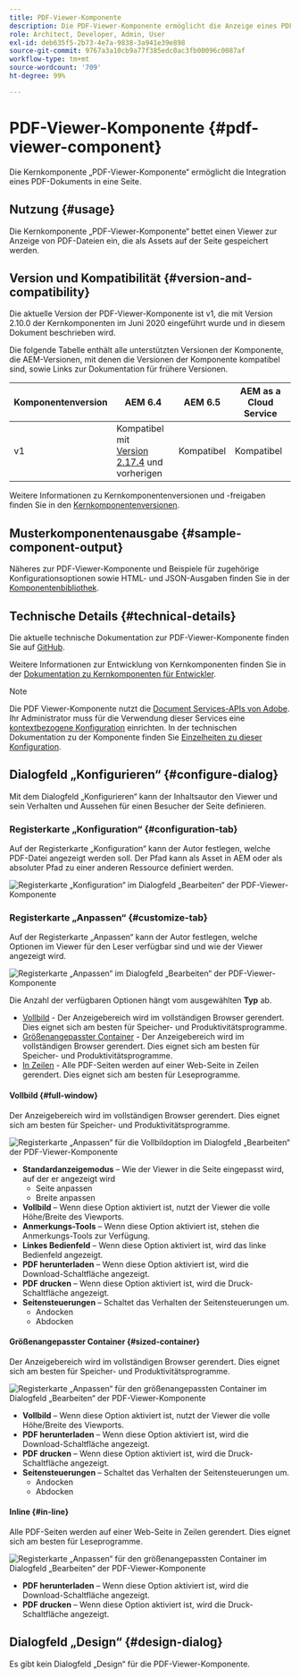 ```yaml
---
title: PDF-Viewer-Komponente
description: Die PDF-Viewer-Komponente ermöglicht die Anzeige eines PDF-Dokuments.
role: Architect, Developer, Admin, User
exl-id: deb635f5-2b73-4e7a-9838-3a941e39e898
source-git-commit: 9767a3a10cb9a77f385edc0ac3fb00096c0087af
workflow-type: tm+mt
source-wordcount: '709'
ht-degree: 99%

---
```


# PDF-Viewer-Komponente {#pdf-viewer-component}

Die Kernkomponente „PDF-Viewer-Komponente“ ermöglicht die Integration eines PDF-Dokuments in eine Seite.

## Nutzung {#usage}

Die Kernkomponente „PDF-Viewer-Komponente“ bettet einen Viewer zur Anzeige von PDF-Dateien ein, die als Assets auf der Seite gespeichert werden.

## Version und Kompatibilität {#version-and-compatibility}

Die aktuelle Version der PDF-Viewer-Komponente ist v1, die mit Version 2.10.0 der Kernkomponenten im Juni 2020 eingeführt wurde und in diesem Dokument beschrieben wird.

Die folgende Tabelle enthält alle unterstützten Versionen der Komponente, die AEM-Versionen, mit denen die Versionen der Komponente kompatibel sind, sowie Links zur Dokumentation für frühere Versionen.

| Komponentenversion | AEM 6.4 | AEM 6.5 | AEM as a Cloud Service |
|--- |--- |---|---|
| v1 | Kompatibel mit<br>[Version 2.17.4](/help/versions.md) und vorherigen | Kompatibel | Kompatibel |

Weitere Informationen zu Kernkomponentenversionen und -freigaben finden Sie in den [Kernkomponentenversionen](/help/versions.md).

## Musterkomponentenausgabe {#sample-component-output}

Näheres zur PDF-Viewer-Komponente und Beispiele für zugehörige Konfigurationsoptionen sowie HTML- und JSON-Ausgaben finden Sie in der [Komponentenbibliothek](https://adobe.com/go/aem_cmp_library_pdfviewer_de).

## Technische Details {#technical-details}

Die aktuelle technische Dokumentation zur PDF-Viewer-Komponente finden Sie auf [GitHub](https://adobe.com/go/aem_cmp_tech_pdfviewer_v1_de).

Weitere Informationen zur Entwicklung von Kernkomponenten finden Sie in der [Dokumentation zu Kernkomponenten für Entwickler](/help/developing/overview.md).

>[!NOTE]
>
>Die PDF Viewer-Komponente nutzt die [Document Services-APIs von Adobe](https://www.adobe.io/apis/documentcloud/dcsdk.html). Ihr Administrator muss für die Verwendung dieser Services eine [kontextbezogene Konfiguration](/help/developing/context-aware-configs.md) einrichten. In der technischen Dokumentation zu der Komponente finden Sie [Einzelheiten zu dieser Konfiguration](https://github.com/adobe/aem-core-wcm-components/tree/master/content/src/content/jcr_root/apps/core/wcm/components/pdfviewer/v1/pdfviewer#context-aware-config).

## Dialogfeld „Konfigurieren“ {#configure-dialog}

Mit dem Dialogfeld „Konfigurieren“ kann der Inhaltsautor den Viewer und sein Verhalten und Aussehen für einen Besucher der Seite definieren.

### Registerkarte „Konfiguration“ {#configuration-tab}

Auf der Registerkarte „Konfiguration“ kann der Autor festlegen, welche PDF-Datei angezeigt werden soll. Der Pfad kann als Asset in AEM oder als absoluter Pfad zu einer anderen Ressource definiert werden.

![Registerkarte „Konfiguration“ im Dialogfeld „Bearbeiten“ der PDF-Viewer-Komponente](/help/assets/pdf-viewer-edit-configuration.png)

### Registerkarte „Anpassen“ {#customize-tab}

Auf der Registerkarte „Anpassen“ kann der Autor festlegen, welche Optionen im Viewer für den Leser verfügbar sind und wie der Viewer angezeigt wird.

![Registerkarte „Anpassen“ im Dialogfeld „Bearbeiten“ der PDF-Viewer-Komponente](/help/assets/pdf-viewer-edit-customize.png)

Die Anzahl der verfügbaren Optionen hängt vom ausgewählten **Typ** ab.

* [Vollbild](#full-window) - Der Anzeigebereich wird im vollständigen Browser gerendert. Dies eignet sich am besten für Speicher- und Produktivitätsprogramme.
* [Größenangepasster Container](#sized-container) - Der Anzeigebereich wird im vollständigen Browser gerendert. Dies eignet sich am besten für Speicher- und Produktivitätsprogramme.
* [In Zeilen](#in-line) - Alle PDF-Seiten werden auf einer Web-Seite in Zeilen gerendert. Dies eignet sich am besten für Leseprogramme.

#### Vollbild {#full-window}

Der Anzeigebereich wird im vollständigen Browser gerendert. Dies eignet sich am besten für Speicher- und Produktivitätsprogramme.

![Registerkarte „Anpassen“ für die Vollbildoption im Dialogfeld „Bearbeiten“ der PDF-Viewer-Komponente](/help/assets/pdf-viewer-edit-customize-full.png)

* **Standardanzeigemodus** – Wie der Viewer in die Seite eingepasst wird, auf der er angezeigt wird
   * Seite anpassen
   * Breite anpassen
* **Vollbild** – Wenn diese Option aktiviert ist, nutzt der Viewer die volle Höhe/Breite des Viewports.
* **Anmerkungs-Tools** – Wenn diese Option aktiviert ist, stehen die Anmerkungs-Tools zur Verfügung.
* **Linkes Bedienfeld** – Wenn diese Option aktiviert ist, wird das linke Bedienfeld angezeigt.
* **PDF herunterladen** – Wenn diese Option aktiviert ist, wird die Download-Schaltfläche angezeigt.
* **PDF drucken** – Wenn diese Option aktiviert ist, wird die Druck-Schaltfläche angezeigt.
* **Seitensteuerungen** – Schaltet das Verhalten der Seitensteuerungen um.
   * Andocken
   * Abdocken

#### Größenangepasster Container {#sized-container}

Der Anzeigebereich wird im vollständigen Browser gerendert. Dies eignet sich am besten für Speicher- und Produktivitätsprogramme.

![Registerkarte „Anpassen“ für den größenangepassten Container im Dialogfeld „Bearbeiten“ der PDF-Viewer-Komponente](/help/assets/pdf-viewer-edit-customize-sized-container.png)

* **Vollbild** – Wenn diese Option aktiviert ist, nutzt der Viewer die volle Höhe/Breite des Viewports.
* **PDF herunterladen** – Wenn diese Option aktiviert ist, wird die Download-Schaltfläche angezeigt.
* **PDF drucken** – Wenn diese Option aktiviert ist, wird die Druck-Schaltfläche angezeigt.
* **Seitensteuerungen** – Schaltet das Verhalten der Seitensteuerungen um.
   * Andocken
   * Abdocken

#### Inline {#in-line}

Alle PDF-Seiten werden auf einer Web-Seite in Zeilen gerendert. Dies eignet sich am besten für Leseprogramme.

![Registerkarte „Anpassen“ für den größenangepassten Container im Dialogfeld „Bearbeiten“ der PDF-Viewer-Komponente](/help/assets/pdf-viewer-edit-customize-inline.png)

* **PDF herunterladen** – Wenn diese Option aktiviert ist, wird die Download-Schaltfläche angezeigt.
* **PDF drucken** – Wenn diese Option aktiviert ist, wird die Druck-Schaltfläche angezeigt.

## Dialogfeld „Design“ {#design-dialog}

Es gibt kein Dialogfeld „Design“ für die PDF-Viewer-Komponente.
